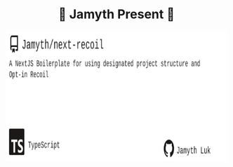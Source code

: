 <!-- built at 6/10/2025, 9:20:20 AM -->
<h1 align="center">
🎉 Jamyth Present 🎉
</h1>
<p align="center">
    <a href="https://github.com/Jamyth/next-recoil">
        <img width="1000" height="300" src="./readme.svg" />
    </a>
</p>